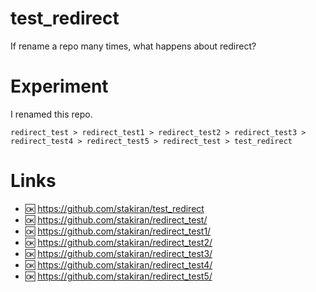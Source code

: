 # test_redirect
If rename a repo many times, what happens about redirect?

# Experiment
I renamed this repo.

`redirect_test > redirect_test1 > redirect_test2 > redirect_test3 > redirect_test4 > redirect_test5 > redirect_test > test_redirect`

# Links
- :ok: https://github.com/stakiran/test_redirect
- :ok: https://github.com/stakiran/redirect_test/
- :ok: https://github.com/stakiran/redirect_test1/
- :ok: https://github.com/stakiran/redirect_test2/
- :ok: https://github.com/stakiran/redirect_test3/
- :ok: https://github.com/stakiran/redirect_test4/
- :ok: https://github.com/stakiran/redirect_test5/
